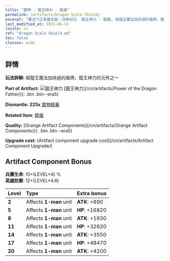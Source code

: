 ```yaml
---
title: "寶物 - 龍王神力 - 龍盾"
permalink: /artifacts/Dragon Scale Shield/
excerpt: "魔法门之英雄无敌：战争纪元  龍王神力 - 龍盾. 經龍王魔法加持過的盾牌，龍王神力的元件之一"
last_modified_at: 2021-06-15
locale: cn
ref: "Dragon Scale Shield.md"
toc: false
classes: wide
---
```




## 詳情

 **玩法詳解:** 經龍王魔法加持過的盾牌，龍王神力的元件之一

 **Part of Artifact:** ![龍王神力](/images/t/icon_artifact_40.png) [龍王神力](/cn/artifacts/Power of the Dragon Father/){: .btn .btn--era5}

 **Dismantle: 225x** [寶物精華](/cn/Items/con_905/)

 **Related Item**: [龍盾](/cn/Items/art_144/)

 **Quality:** [Orange Artifact Components](/cn/artifacts/Orange Artifact Components/){: .btn .btn--era5}

 **Upgrade cost:** [Artifact component upgrade cost](/cn/artifacts/Artifact Component Upgrade/)

## Artifact Component Bonus

  **兵團生命**: 10+(LEVEL\*4) %<br/>**英雄防禦**: 12+(LEVEL\*4.8)

  |  Level  | Type |    Extra bonus  | 
  |:--------|:-----|:----------------| 
  | **2** | Affects **1-man** unit | **ATK**: +890 | 
  | **5** | Affects **1-man** unit | **HP**: +16820 | 
  | **8** | Affects **1-man** unit | **ATK**: +1930 | 
  | **11** | Affects **1-man** unit | **HP**: +32620 | 
  | **14** | Affects **1-man** unit | **ATK**: +3550 | 
  | **17** | Affects **1-man** unit | **HP**: +48470 | 
  | **20** | Affects **1-man** unit | **ATK**: +4200 | 
